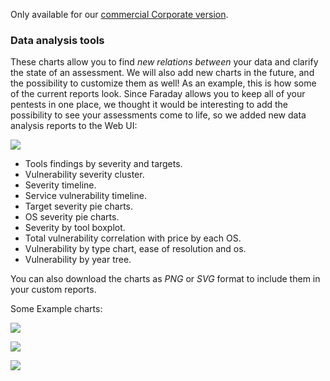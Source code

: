 Only available for our [commercial Corporate version](https://www.faradaysec.com/#download).

### Data analysis tools

These charts allow you to find *new relations between* your data and clarify the state of an assessment.
We will also add new charts in the future, and the possibility to customize them as well!
As an example, this is how some of the current reports look.
Since Faraday allows you to keep all of your pentests in one place, we thought it would be interesting to add the possibility to see your assessments come to life, so we added new data analysis reports to the Web UI: 

![](https://raw.githubusercontent.com/wiki/infobyte/faraday/images/data_analysis/main_view.png)

* Tools findings by severity and targets.
* Vulnerability severity cluster.
* Severity timeline.
* Service vulnerability timeline.
* Target severity pie charts.
* OS severity pie charts.
* Severity by tool boxplot.
* Total vulnerability correlation with price by each OS.
* Vulnerability by type chart, ease of resolution and os.
* Vulnerability by year tree.

You can also download the charts as *PNG* or *SVG* format to include them in your custom reports.

Some Example charts:

![](https://raw.githubusercontent.com/wiki/infobyte/faraday/images/data_analysis/example1.png)

![](https://raw.githubusercontent.com/wiki/infobyte/faraday/images/data_analysis/example2.png)

![](https://raw.githubusercontent.com/wiki/infobyte/faraday/images/data_analysis/example3.png)